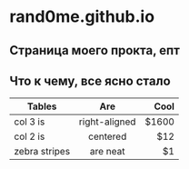 rand0me.github.io
=================
## Страница моего прокта, епт

Что к чему, все ясно стало
--------------------------


| Tables        | Are           | Cool  |
| ------------- |:-------------:| -----:|
| col 3 is      | right-aligned | $1600 |
| col 2 is      | centered      |   $12 |
| zebra stripes | are neat      |    $1 |
